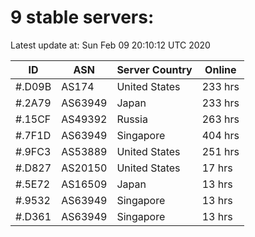 # 9 stable servers:

Latest update at: Sun Feb 09 20:10:12 UTC 2020

| ID | ASN | Server Country | Online |
| -- | --- | -------------- | ------ |
| #.D09B | AS174 | United States | 233 hrs |
| #.2A79 | AS63949 | Japan | 233 hrs |
| #.15CF | AS49392 | Russia | 263 hrs |
| #.7F1D | AS63949 | Singapore | 404 hrs |
| #.9FC3 | AS53889 | United States | 251 hrs |
| #.D827 | AS20150 | United States | 17 hrs |
| #.5E72 | AS16509 | Japan | 13 hrs |
| #.9532 | AS63949 | Singapore | 13 hrs |
| #.D361 | AS63949 | Singapore | 13 hrs |

